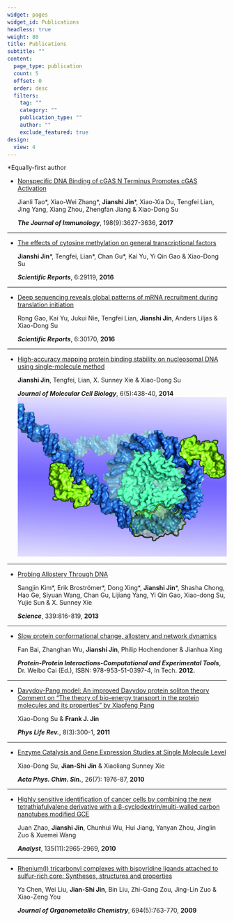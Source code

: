 ```yaml
---
widget: pages
widget_id: Publications
headless: true
weight: 80
title: Publications
subtitle: ""
content:
  page_type: publication
  count: 5
  offset: 0
  order: desc
  filters:
    tag: ""
    category: ""
    publication_type: ""
    author: ""
    exclude_featured: true
design:
  view: 4
---
```

*Equally-first author


- [Nonspecific DNA Binding of cGAS N Terminus Promotes cGAS Activation](https://www.jimmunol.org/content/198/9/3627.long)

  Jianli Tao\*, Xiao-Wei Zhang\*, **Jianshi Jin**\*, Xiao-Xia Du, Tengfei Lian, Jing Yang, Xiang Zhou, Zhengfan Jiang & Xiao-Dong Su

  **_The Journal of Immunology_**, 198(9):3627-3636, **2017**

***

- [The effects of cytosine methylation on general transcriptional factors](https://www.nature.com/articles/srep29119)

  **Jianshi Jin**\*, Tengfei, Lian\*, Chan Gu\*, Kai Yu, Yi Qin Gao & Xiao-Dong Su  

  **_Scientific Reports_**, 6:29119, **2016**

***

- [Deep sequencing reveals global patterns of mRNA recruitment during translation initiation](https://www.nature.com/articles/srep30170)

  Rong Gao, Kai Yu, Jukui Nie, Tengfei Lian, **Jianshi Jin**, Anders Liljas & Xiao-Dong Su

  **_Scientific Reports_**, 6:30170, **2016**

***

- [High-accuracy mapping protein binding stability on nucleosomal DNA using single-molecule method](https://academic.oup.com/jmcb/article/6/5/438/2886265)

  **Jianshi Jin**, Tengfei, Lian, X. Sunney Xie & Xiao-Dong Su

  **_Journal of Molecular Cell Biology_**, 6(5):438-40, **2014**
![The nucleosomal DNA-protein interaction is regulated by both histone shielding and conformational change of the nucleosomal DNA.](images/JMCB_JIN.jpg)
***

- [Probing Allostery Through DNA](https://science.sciencemag.org/content/339/6121/816)

  Sangjin Kim\*, Erik Broströmer\*, Dong Xing\*, **Jianshi Jin**\*, Shasha Chong, Hao Ge, Siyuan Wang, Chan Gu, Lijiang Yang, Yi Qin Gao, Xiao-dong Su, Yujie Sun & X. Sunney Xie

  **_Science_**, 339:816-819, **2013**

***

- [Slow protein conformational change, allostery and network dynamics](https://www.intechopen.com/books/protein-protein-interactions-computational-and-experimental-tools/slow-protein-conformational-change-allostery-and-network-dynamics)

  Fan Bai, Zhanghan Wu, **Jianshi Jin**, Philip Hochendoner & Jianhua Xing 

  **_Protein-Protein Interactions-Computational and Experimental Tools_**, Dr. Weibo Cai (Ed.), ISBN: 978-953-51-0397-4, In Tech. **2012.** 

***

- [Davydov-Pang model: An improved Davydov protein soliton theory Comment on “The theory of bio-energy transport in the protein molecules and its properties” by Xiaofeng Pang](https://www.sciencedirect.com/science/article/abs/pii/S1571064511000868?via%3Dihub)

  Xiao-Dong Su & **Frank J. Jin**

  **_Phys Life Rev._**, 8(3):300-1, **2011** 

***

- [Enzyme Catalysis and Gene Expression Studies at Single Molecule Level](http://www.whxb.pku.edu.cn/CN/10.3866/PKU.WHXB20100740)

  Xiao-Dong Su, **Jian-Shi Jin** & Xiaoliang Sunney Xie

  **_Acta Phys. Chim. Sin._**, 26(7): 1976-87, **2010**

***  

- [Highly sensitive identification of cancer cells by combining the new tetrathiafulvalene derivative with a β-cyclodextrin/multi-walled carbon nanotubes modified GCE](https://pubs.rsc.org/en/content/articlelanding/an/2010/c0an00338g#!divAbstract) 

  Juan Zhao, **Jianshi Jin**, Chunhui Wu, Hui Jiang, Yanyan Zhou, Jinglin Zuo & Xuemei Wang

  **_Analyst_**, 135(11):2965-2969, **2010**

***

- [Rhenium(I) tricarbonyl complexes with bispyridine ligands attached to sulfur-rich core: Syntheses, structures and properties](https://www.sciencedirect.com/science/article/pii/S0022328X08008218)

  Ya Chen, Wei Liu, **Jian-Shi Jin**, Bin Liu, Zhi-Gang Zou, Jing-Lin Zuo & Xiao-Zeng You

  **_Journal of Organometallic Chemistry_**, 694(5):763-770, **2009**
